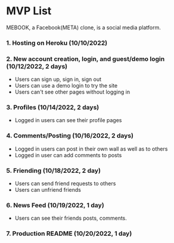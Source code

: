 # MVP List

MEBOOK, a Facebook(META) clone, is a social media platform.

### 1. Hosting on Heroku (10/10/2022)

### 2. New account creation, login, and guest/demo login (10/12/2022, 2 days)

- Users can sign up, sign in, sign out
- Users can use a demo login to try the site
- Users can't see other pages without logging in

### 3. Profiles (10/14/2022, 2 days)

- Logged in users can see their profile pages

### 4. Comments/Posting (10/16/2022, 2 days)

- Logged in users can post in their own wall as well as to others
- Logged in user can add comments to posts

### 5. Friending (10/18/2022, 2 day)

- Users can send friend requests to others
- Users can unfriend friends

### 6. News Feed (10/19/2022, 1 day)

- Users can see their friends posts, comments. 

### 7. Production README (10/20/2022, 1 day)
